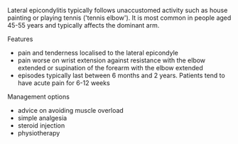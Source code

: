 Lateral epicondylitis typically follows unaccustomed activity such as house painting or playing tennis ('tennis elbow'). It is most common in people aged 45\-55 years and typically affects the dominant arm.  
  
Features  
* pain and tenderness localised to the lateral epicondyle
* pain worse on wrist extension against resistance with the elbow extended or supination of the forearm with the elbow extended
* episodes typically last between 6 months and 2 years. Patients tend to have acute pain for 6\-12 weeks

  
Management options  
* advice on avoiding muscle overload
* simple analgesia
* steroid injection
* physiotherapy
